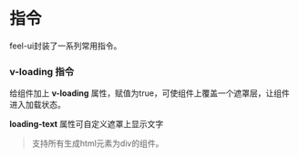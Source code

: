 # 指令

feel-ui封装了一系列常用指令。

### v-loading 指令

给组件加上 **v-loading** 属性，赋值为true，可使组件上覆盖一个遮罩层，让组件进入加载状态。

**loading-text** 属性可自定义遮罩上显示文字

<demo path="./DirectiveDemo1.vue"></demo>

> 支持所有生成html元素为div的组件。